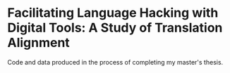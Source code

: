 # Facilitating Language Hacking with Digital Tools: A Study of Translation Alignment
Code and data produced in the process of completing my master's thesis.
